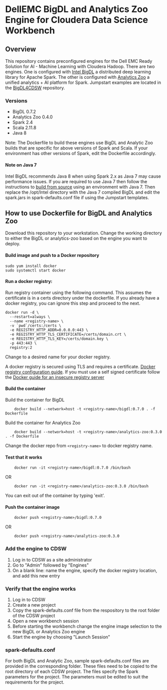 # DellEMC BigDL and Analytics Zoo Engine for Cloudera Data Science Workbench

## Overview
This repository contains preconfigured engines for the Dell EMC Ready Solution for AI - Machine Learning with Cloudera Hadoop. There are two engines. One is configured with [Intel BigDL](https://bigdl-project.github.io/master/#whitepaper/) a distributed deep learning library for Apache Spark. The other is configured with [Analytics Zoo](http://analytics-zoo.github.io/) a unified analytics + AI platform for Spark. Jumpstart examples are located in the [BigDL4CDSW](https://github.com/dell-ai-engineering/BigDL4CDSW) repository.

### Versions
- BigDL 0.7.2
- Analytics Zoo 0.4.0
- Spark 2.4
- Scala 2.11.8
- Java 8

Note: The Dockerfile to build these engines use BigDL and Analytic Zoo builds that are specific for above versions of Spark and Scala. If your environment has other versions of Spark, edit the Dockerfile accordingly. 

#### Note on Java 7
Intel BigDL recommends Java 8 when using Spark 2.x as Java 7 may cause performance issues. If you are required to use Java 7 then follow the instructions to [build from source](https://bigdl-project.github.io/master/#ScalaUserGuide/install-build-src/#download-bigdl-source) using an environment with Java 7. Then replace the /opt/Intel directory with the Java 7 compiled BigDL and edit the spark.jars in spark-defaults.conf file if using the Jumpstart templates.

## How to use Dockerfile for BigDL and Analytics Zoo

Download this repository to your workstation. Change the working directory to either the BigDL or analytics-zoo based on the engine you want to deploy.

#### Build image and push to a Docker repository
    sudo yum install docker
    sudo systemctl start docker

#### Run a docker registry: 
Run registry container using the following command. This assumes the certificate is in a certs directory under the dockerfile. If you already have a docker registry, you can ignore this step and proceed to the next.
```
docker run -d \
  --restart=always \
  --name <registry-name> \
  -v `pwd`/certs:/certs \
  -e REGISTRY_HTTP_ADDR=0.0.0.0:443 \
  -e REGISTRY_HTTP_TLS_CERTIFICATE=/certs/domain.crt \
  -e REGISTRY_HTTP_TLS_KEY=/certs/domain.key \
  -p 443:443 \
  registry:2
```
Change <registry-name> to a desired name for your docker registry.

A docker registry is secured using TLS and requires a certificate. [Docker registry configuration guide](https://docs.docker.com/registry/deploying/). If you must use a self signed certificate follow the [Docker guide for an insecure registry server](https://docs.docker.com/registry/insecure/#use-self-signed-certificates)

#### Build the container
Build the container for BigDL
```
    docker build --network=host -t <registry-name>/bigdl:0.7.0 . -f Dockerfile
```

Build the container for Analytics Zoo
```    
    docker build --network=host -t <registry-name>/analytics-zoo:0.3.0 . -f Dockerfile
```

Change the docker repo from ```<registry-name>``` to docker registry name.

#### Test that it works
```
    docker run -it <registry-name>/bigdl:0.7.0 /bin/bash
```
OR
```
    docker run -it <registry-name>/analytics-zoo:0.3.0 /bin/bash
``` 
You can exit out of the container by typing 'exit'.

#### Push the container image
```
    docker push <registry-name>/bigdl:0.7.0
```
OR
```
    docker push <registry-name>/analytics-zoo:0.3.0
```

### Add the engine to CDSW
1. Log in to CDSW as a site administrator
2. Go to "Admin" followed by "Engines"
3. On a blank line: name the engine, specify the docker registry location, and add this new entry

### Verify that the engine works
1. Log in to CDSW
2. Create a new project
3. Copy the spark-defaults.conf file from the respository to the root folder of the CDSW project 
4. Open a new workbench session
5. Before starting the workbench change the engine image selection to the new BigDL or Analytics Zoo engine
6. Start the engine by choosing "Launch Session"


### spark-defaults.conf
For both BigDL and Analytic Zoo, sample spark-defaults.conf files are provided in the corresponding folder. These files need to be copied to the root directory of each CDSW project. The files specify the Spark parameters for the project. The parameters must be edited to suit the requirements for the project.

